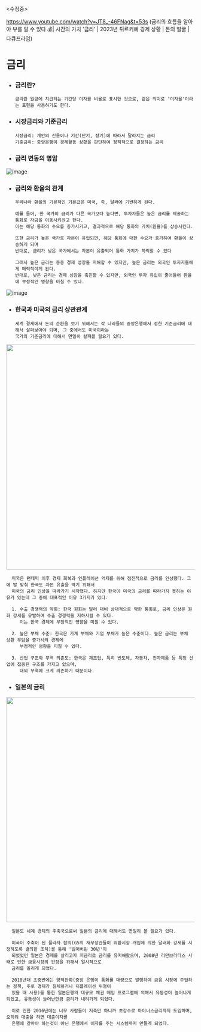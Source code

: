 <수정중>

https://www.youtube.com/watch?v=JT8_-46FNag&t=53s (금리의 흐름을 알아야 부를 알 수 있다 💰| 시간의 가치 '금리' | 2023년 튀르키예 경제 상황 | 돈의 얼굴 | 다큐프라임)

# 금리

* ### 금리란?

      금리란 원금에 지급되는 기간당 이자를 비율로 표시한 것으로, 같은 의미로 '이자율'이라는 표현을 사용하기도 한다.

* ### 시장금리와 기준금리
  
      시장금리: 개인의 신용이나 기간(단기, 장기)에 따라서 달라지는 금리
      기준금리: 중앙은행이 경제활동 상황을 판단하여 정책적으로 결정하는 금리
  
* ### 금리 변동의 명암

![image](https://github.com/5juman/we/assets/138484641/4c90311c-eadb-4419-83a5-1c86344d5c76)

* ### 금리와 환율의 관계

      우리나라 환율의 기본적인 기본값은 미국, 즉, 달러에 기반하게 된다.

      예를 들어, 한 국가의 금리가 다른 국가보다 높다면, 투자자들은 높은 금리를 제공하는 통화로 자금을 이동시키려고 한다.
      이는 해당 통화의 수요를 증가시키고, 결과적으로 해당 통화의 가치(환율)를 상승시킨다.
        
      또한 금리가 높은 국가로 자본이 유입되면, 해당 통화에 대한 수요가 증가하여 환율이 상승하게 되며
      반대로, 금리가 낮은 국가에서는 자본이 유출되어 통화 가치가 하락할 수 있다

      그래서 높은 금리는 종종 경제 성장을 저해할 수 있지만, 높은 금리는 외국인 투자자들에게 매력적이게 된다.
      반대로, 낮은 금리는 경제 성장을 촉진할 수 있지만, 외국인 투자 유입이 줄어들어 환율에 부정적인 영향을 미칠 수 있다.
  
![image](https://github.com/5juman/we/assets/138484641/05ca04a4-942c-4e29-ad37-e0dcdd99c52d)

* ### 한국과 미국의 금리 상관관계   

      세계 경제에서 돈의 순환을 보기 위해서는 각 나라들의 중앙은행에서 정한 기준금리에 대해서 살펴보아야 되며, 그 중에서도 미국이라는
      국가의 기준금리에 대해서 면밀히 살펴볼 필요가 있다.

<img src="https://github.com/5juman/we/assets/138484641/db59ce40-54c0-4c18-a05b-b8bf5c51e1c2" width="800" height="600">

      미국은 팬데믹 이후 경제 회복과 인플레이션 억제를 위해 점진적으로 금리를 인상했다. 그에 발 맞춰 한국도 자본 유출을 막기 위해서 
      미국의 금리 인상을 따라가기 시작했다. 하지만 한국이 미국의 금리를 따라가지 못하는 이유가 있는데 그 중에 대표적인 이유 3가지가 있다.

      1. 수출 경쟁력의 약화: 한국 원화는 달러 대비 상대적으로 약한 통화로, 금리 인상은 원화 강세를 유발하여 수출 경쟁력을 저하시킬 수 있다. 
         이는 한국 경제에 부정적인 영향을 미칠 수 있다.
         
      2. 높은 부채 수준: 한국은 가계 부채와 기업 부채가 높은 수준이다. 높은 금리는 부채 상환 부담을 증가시켜 경제에 
         부정적인 영향을 미칠 수 있다.
      
      3. 산업 구조와 무역 의존도: 한국은 제조업, 특히 반도체, 자동차, 전자제품 등 특정 산업에 집중된 구조를 가지고 있으며,
         대외 무역에 크게 의존하기 때문이다.

* ### 일본의 금리

<img src="https://github.com/5juman/we/assets/138484641/72be945a-6937-4757-aaf0-47c1cb12c004" width="800" height="600">

      일본도 세계 경제의 주축국으로써 일본의 금리에 대해서도 면밀히 볼 필요가 있다.

      미국이 주축이 된 플라자 합의(G5의 재무장관들이 외환시장 개입에 의한 달러화 강세를 시정하도록 결의한 조치)를 통해 '잃어버린 30년'이 
      되었었던 일본은 경제를 살리고자 저금리로 금리를 유지해왔으며, 2008년 리만브라더스 사태로 인한 금융시장의 안정을 위해서 일시적으로 
      금리를 올리게 되었다.
      
      2010년대 초중반에는 양적완화(중앙 은행이 통화를 대량으로 발행하여 금융 시장에 주입하는 정책, 주로 경제가 침체하거나 디플레이션 위험이 
      있을 때 사용)를 통한 일본은행의 대규모 채권 매입 프로그램에 의해서 유동성이 늘어나게 되었고, 유동성이 늘어난만큼 금리가 내려가게 되었다.
      
      이로 인한 2016년에는 너무 사람들이 저축만 하니까 초강수로 마이너스금리까지 도입하며, 오히려 대출을 하면 대출이자를 
      은행에 갚아야 하는것이 아닌 은행에서 이자를 주는 시스템까지 만들게 되었다.
      
      

